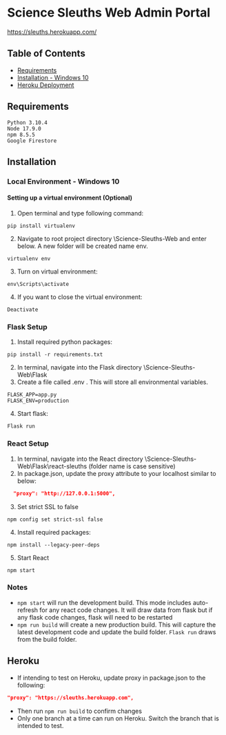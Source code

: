 # Science Sleuths Web Admin Portal
https://sleuths.herokuapp.com/

## Table of Contents

- [Requirements](#requirements)
- [Installation - Windows 10](#installation)
- [Heroku Deployment](#heroku)

## Requirements
```
Python 3.10.4
Node 17.9.0
npm 8.5.5
Google Firestore
```

## Installation
### Local Environment - Windows 10

#### Setting up a virtual environment (Optional)
1.	Open terminal and type following command:
```
pip install virtualenv
```
2.	Navigate to root project directory \Science-Sleuths-Web and enter below. A new folder will be created name env.
```
virtualenv env
```
3.	Turn on virtual environment:
```
env\Scripts\activate
```
4.	If you want to close the virtual environment:
```
Deactivate
```

### Flask Setup
1.	Install required python packages:
```
pip install -r requirements.txt
```
2.	In terminal, navigate into the Flask directory \Science-Sleuths-Web\Flask
3.	Create a file called .env . This will store all environmental variables. 
```
FLASK_APP=app.py
FLASK_ENV=production
```
4.	Start flask:
```
Flask run
```
### React Setup

1.	In terminal, navigate into the React directory \Science-Sleuths-Web\Flask\react-sleuths (folder name is case sensitive)
2.	In package.json, update the proxy attribute to your localhost similar to below: 
```json
  "proxy": "http://127.0.0.1:5000",
```
3. Set strict SSL to false
```
npm config set strict-ssl false
```

4.	Install required packages:
```
npm install --legacy-peer-deps
```
5.	Start React
```
npm start
```

### Notes
- ``npm start`` will run the development build. This mode includes auto-refresh for any react code changes. It will draw data from flask but if any flask code changes, flask will need to be restarted
- ``npm run build`` will create a new production build. This will capture the latest development code and update the build folder. ``Flask run`` draws from the build folder.

## Heroku
- If intending to test on Heroku, update proxy in package.json to the following:
```json
"proxy": "https://sleuths.herokuapp.com",
```
- Then run ``npm run build`` to confirm changes
- Only one branch at a time can run on Heroku. Switch the branch that is intended to test.

